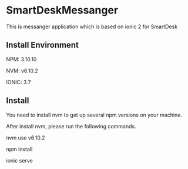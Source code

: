 # SmartDeskMessanger
This is messanger application which is based on ionic 2 for SmartDesk

## Install Environment
NPM: 3.10.10

NVM: v6.10.2

IONIC: 3.7

## Install
You need to install nvm to get up several npm versions on your machine.

After install nvm, please run the following commands.

nvm use v6.10.2

npm install

ionic serve
